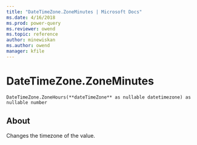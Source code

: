 ```yaml
---
title: "DateTimeZone.ZoneMinutes | Microsoft Docs"
ms.date: 4/16/2018
ms.prod: power-query
ms.reviewer: owend
ms.topic: reference
author: minewiskan
ms.author: owend
manager: kfile
---
```

# DateTimeZone.ZoneMinutes
`DateTimeZone.ZoneHours(**dateTimeZone** as nullable datetimezone) as nullable number`
## About
Changes the timezone of the value.

